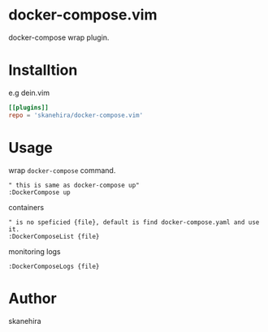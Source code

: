 # docker-compose.vim
docker-compose wrap plugin.

# Installtion
e.g dein.vim

```toml
[[plugins]]
repo = 'skanehira/docker-compose.vim'
```

# Usage
wrap `docker-compose` command.
```vim
" this is same as docker-compose up"
:DockerCompose up
```

containers
```vim
" is no speficied {file}, default is find docker-compose.yaml and use it.
:DockerComposeList {file}
```

monitoring logs
```vim
:DockerComposeLogs {file}
```

# Author
skanehira
